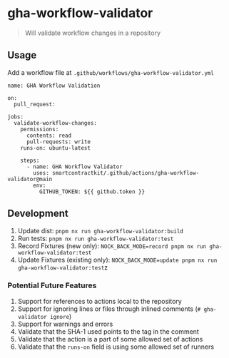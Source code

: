 # gha-workflow-validator

> Will validate workflow changes in a repository

## Usage

Add a workflow file at `.github/workflows/gha-workflow-validator.yml`

```
name: GHA Workflow Validation

on:
  pull_request:

jobs:
  validate-workflow-changes:
    permissions:
      contents: read
      pull-requests: write
    runs-on: ubuntu-latest

    steps:
      - name: GHA Workflow Validator
        uses: smartcontractkit/.github/actions/gha-workflow-validator@main
        env:
          GITHUB_TOKEN: ${{ github.token }}
```

## Development

1. Update dist: `pnpm nx run gha-workflow-validator:build`
2. Run tests: `pnpm nx run gha-workflow-validator:test`
3. Record Fixtures (new only):
   `NOCK_BACK_MODE=record pnpm nx run gha-workflow-validator:test`
4. Update Fixtures (existing only):
   `NOCK_BACK_MODE=update pnpm nx run gha-workflow-validator:test`z

### Potential Future Features

1. Support for references to actions local to the repository
2. Support for ignoring lines or files through inlined comments
   (`# gha-validator ignore`)
3. Support for warnings and errors
4. Validate that the SHA-1 used points to the tag in the comment
5. Validate that the action is a part of some allowed set of actions
6. Validate that the `runs-on` field is using some allowed set of runners
